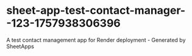 # sheet-app-test-contact-manager--123-1757938306396
A test contact management app for Render deployment - Generated by SheetApps
